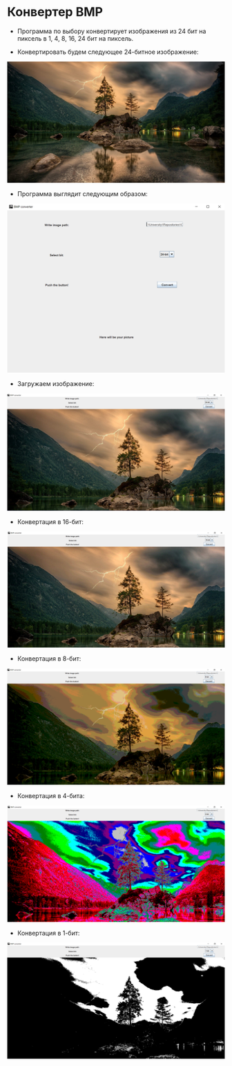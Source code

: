 # Конвертер BMP

- Программа по выбору конвертирует изображения из 24 бит на пиксель в 1, 4, 8, 16, 24 бит на пиксель. 

- Конвертировать будем следующее 24-битное изображение:

![Picture](/docs/picture.png)

- Программа выглядит следующим образом:

![Programm](/docs/mainScreen.png)

- Загружаем изображение:

![LoadImage](/docs/loadImage.png)

- Конвертация в 16-бит:

![16](/docs/16.png)

- Конвертация в 8-бит:

![8](/docs/8.png)

- Конвертация в 4-бита:

![4](/docs/4.png)

- Конвертация в 1-бит:

![1](/docs/1.png)
